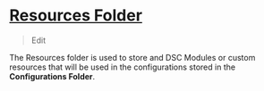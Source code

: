 # <u>Resources Folder</u>
> Edit

The Resources folder is used to store and DSC Modules or custom resources that will be used in the configurations stored in the <b>Configurations Folder</b>.